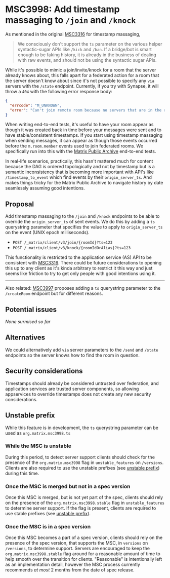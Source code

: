 # MSC3998: Add timestamp massaging to `/join` and `/knock`

As mentioned in the original
[MSC3316](https://github.com/matrix-org/matrix-spec-proposals/pull/3316) for timestamp
massaging,

> We consciously don't support the `ts` parameter on the various helper
> syntactic-sugar APIs like `/kick` and `/ban`. If a bridge/bot is smart enough to
> be faking history, it is already in the business of dealing with raw events,
> and should not be using the syntactic sugar APIs.

While it's possible to mimic a join/invite/knock for a room that the server already
knows about, this falls apart for a federated action for a room that the server doesn't
know about since it's not possible to specify any `via` servers with the `/state`
endpoint. Currently, if you try with Synapse, it will throw a `404` with the following
error response body:

```json
{
  "errcode": "M_UNKNOWN",
  "error": "Can't join remote room because no servers that are in the room have been provided."
}
```

When writing end-to-end tests, it's useful to have your room appear as though it was
created back in time before your messages were sent and to have stable/consistent
timestamps. If you start using timestamp massaging when sending messages, it can appear
as though those events occurred before the `m.room.member` events used to join federated
rooms. We specifically run into this with the [Matrix Public
Archive](https://github.com/matrix-org/matrix-public-archive/) end-to-end tests.

In real-life scenarios, practically, this hasn't mattered much for content because the
DAG is ordered topologically and not by timestamp but is a semantic inconsistency that
is becoming more important with API's like `/timestamp_to_event` which find events by
their `origin_server_ts`. And makes things tricky for the Matrix Public Archive to
navigate history by date seamlessly assuming good intentions.


## Proposal

Add timestamp massaging to the `/join` and `/knock` endpoints to be able to override the
`origin_server_ts` of sent events. We do this by adding a `ts` querystring parameter
that specifies the value to apply to `origin_server_ts` on the event (UNIX epoch
milliseconds).

 - `POST /_matrix/client/v3/join/{roomId}?ts=123`
 - `POST /_matrix/client/v3/knock/{roomIdOrAlias}?ts=123`

This functionality is restricted to the application service (AS) API to be consistent
with [MSC3316](https://github.com/matrix-org/matrix-spec-proposals/pull/3316). There
could be future considerations to opening this up to any client as it's kinda arbitrary
to restrict it this way and just seems like friction to try to get only people with good
intentions using it.

---

Also related: [MSC3997](https://github.com/matrix-org/matrix-spec-proposals/pull/3997)
proposes adding a `ts` querystring parameter to the `/createRoom` endpoint but for
different reasons.


## Potential issues

*None surmised so far*


## Alternatives

We could alternatively add `via` server parameters to the `/send` and `/state` endpoints
so the server knows how to find the room in question.


## Security considerations

Timestamps should already be considered untrusted over federation, and application
services are trusted server components, so allowing appservices to override timestamps
does not create any new security considerations.


## Unstable prefix

While this feature is in development, the `ts` querystring parameter can be used as
`org.matrix.msc3998.ts`

### While the MSC is unstable

During this period, to detect server support clients should check for the presence of
the `org.matrix.msc3998` flag in `unstable_features` on `/versions`. Clients are also
required to use the unstable prefixes (see [unstable prefix](#unstable-prefix)) during
this time.

### Once the MSC is merged but not in a spec version

Once this MSC is merged, but is not yet part of the spec, clients should rely on the
presence of the `org.matrix.msc3998.stable` flag in `unstable_features` to determine
server support. If the flag is present, clients are required to use stable prefixes (see
[unstable prefix](#unstable-prefix)).

### Once the MSC is in a spec version

Once this MSC becomes a part of a spec version, clients should rely on the presence of
the spec version, that supports the MSC, in `versions` on `/versions`, to determine
support. Servers are encouraged to keep the `org.matrix.msc3998.stable` flag around for
a reasonable amount of time to help smooth over the transition for clients. "Reasonable"
is intentionally left as an implementation detail, however the MSC process currently
recommends *at most* 2 months from the date of spec release.
